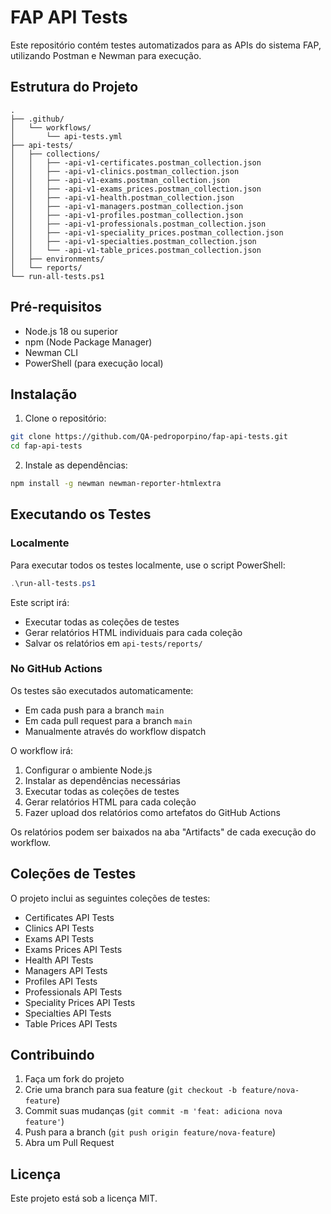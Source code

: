 # FAP API Tests

Este repositório contém testes automatizados para as APIs do sistema FAP, utilizando Postman e Newman para execução.

## Estrutura do Projeto

```
.
├── .github/
│   └── workflows/
│       └── api-tests.yml
├── api-tests/
│   ├── collections/
│   │   ├── -api-v1-certificates.postman_collection.json
│   │   ├── -api-v1-clinics.postman_collection.json
│   │   ├── -api-v1-exams.postman_collection.json
│   │   ├── -api-v1-exams_prices.postman_collection.json
│   │   ├── -api-v1-health.postman_collection.json
│   │   ├── -api-v1-managers.postman_collection.json
│   │   ├── -api-v1-profiles.postman_collection.json
│   │   ├── -api-v1-professionals.postman_collection.json
│   │   ├── -api-v1-speciality_prices.postman_collection.json
│   │   ├── -api-v1-specialties.postman_collection.json
│   │   └── -api-v1-table_prices.postman_collection.json
│   ├── environments/
│   └── reports/
└── run-all-tests.ps1
```

## Pré-requisitos

- Node.js 18 ou superior
- npm (Node Package Manager)
- Newman CLI
- PowerShell (para execução local)

## Instalação

1. Clone o repositório:
```bash
git clone https://github.com/QA-pedroporpino/fap-api-tests.git
cd fap-api-tests
```

2. Instale as dependências:
```bash
npm install -g newman newman-reporter-htmlextra
```

## Executando os Testes

### Localmente

Para executar todos os testes localmente, use o script PowerShell:

```powershell
.\run-all-tests.ps1
```

Este script irá:
- Executar todas as coleções de testes
- Gerar relatórios HTML individuais para cada coleção
- Salvar os relatórios em `api-tests/reports/`

### No GitHub Actions

Os testes são executados automaticamente:
- Em cada push para a branch `main`
- Em cada pull request para a branch `main`
- Manualmente através do workflow dispatch

O workflow irá:
1. Configurar o ambiente Node.js
2. Instalar as dependências necessárias
3. Executar todas as coleções de testes
4. Gerar relatórios HTML para cada coleção
5. Fazer upload dos relatórios como artefatos do GitHub Actions

Os relatórios podem ser baixados na aba "Artifacts" de cada execução do workflow.

## Coleções de Testes

O projeto inclui as seguintes coleções de testes:

- Certificates API Tests
- Clinics API Tests
- Exams API Tests
- Exams Prices API Tests
- Health API Tests
- Managers API Tests
- Profiles API Tests
- Professionals API Tests
- Speciality Prices API Tests
- Specialties API Tests
- Table Prices API Tests

## Contribuindo

1. Faça um fork do projeto
2. Crie uma branch para sua feature (`git checkout -b feature/nova-feature`)
3. Commit suas mudanças (`git commit -m 'feat: adiciona nova feature'`)
4. Push para a branch (`git push origin feature/nova-feature`)
5. Abra um Pull Request

## Licença

Este projeto está sob a licença MIT. 